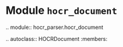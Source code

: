 # Module `hocr_document`

.. module:: hocr_parser.hocr_document

.. autoclass:: HOCRDocument
   :members:
